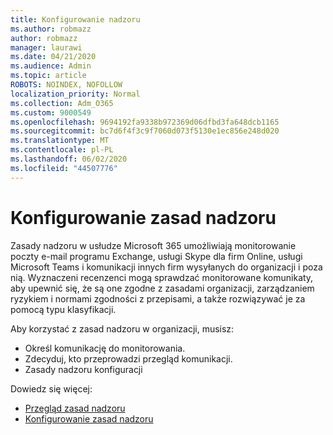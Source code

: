 ```yaml
---
title: Konfigurowanie nadzoru
ms.author: robmazz
author: robmazz
manager: laurawi
ms.date: 04/21/2020
ms.audience: Admin
ms.topic: article
ROBOTS: NOINDEX, NOFOLLOW
localization_priority: Normal
ms.collection: Adm_O365
ms.custom: 9000549
ms.openlocfilehash: 9694192fa9338b972369d06dfbd3fa648dcb1165
ms.sourcegitcommit: bc7d6f4f3c9f7060d073f5130e1ec856e248d020
ms.translationtype: MT
ms.contentlocale: pl-PL
ms.lasthandoff: 06/02/2020
ms.locfileid: "44507776"
---
```

# <a name="configure-supervision-policies"></a>Konfigurowanie zasad nadzoru

Zasady nadzoru w usłudze Microsoft 365 umożliwiają monitorowanie poczty e-mail programu Exchange, usługi Skype dla firm Online, usługi Microsoft Teams i komunikacji innych firm wysyłanych do organizacji i poza nią. Wyznaczeni recenzenci mogą sprawdzać monitorowane komunikaty, aby upewnić się, że są one zgodne z zasadami organizacji, zarządzaniem ryzykiem i normami zgodności z przepisami, a także rozwiązywać je za pomocą typu klasyfikacji.

Aby korzystać z zasad nadzoru w organizacji, musisz:

- Określ komunikację do monitorowania.
- Zdecyduj, kto przeprowadzi przegląd komunikacji.
- Zasady nadzoru konfiguracji

Dowiedz się więcej:

- [Przegląd zasad nadzoru](https://docs.microsoft.com/microsoft-365/compliance/supervision-policies)
- [Konfigurowanie zasad nadzoru](https://docs.microsoft.com/microsoft-365/compliance/configure-supervision-policies)
